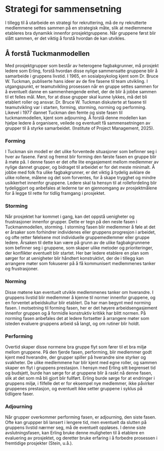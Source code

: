 # Strategi for sammensetning 

I tillegg til å utarbeide en strategi for rekruttering, må de ny rekrutterte medlemmene settes sammen på en strategisk måte, slik at medlemmene etableres bra dynamikk innenfor prosjektgruppene. Når gruppene først blir slått sammen, er det viktig å forstå hvordan de kan utvikles.  

## Å forstå Tuckmanmodellen 

Med prosjektgrupper som består av heterogene fagbakgrunner, må prosjekt ledere som Erling, forstå hvordan disse nylige sammensatte gruppene blir å samarbeide i gruppens livstid. I 1965, en sosialpsykolog kjent som Dr. Bruce W. Tuckman, publiserte hans ideer av de fire fasene til team utvikling. I utgangspunkt, er teamutvikling prosessen når en gruppe settes sammen for å eventuelt danne en sammenhengende enhet, der de blir å jobbe sammen til et felles mål. Men, for at disse grupper skal kunne lykkes, må det bli etablert roller og ansvar. Dr. Bruce W. Tuckman diskuterte at fasene til teamutvikling var i starten, forming, storming, norming og performing. Likevel i 1977 dannet Tuckman den femte og siste fasen til tuckmanmodellen, kjent som adjourning. Å forstå denne modellen kan hjelpe ledere å organisere, veilede og eventuelt få sammensetningen av grupper til å styrke samarbeidet. (Institute of Project Management, 2025). 
### Forming 
I Tuckman sin modell er det ulike forventede situasjoner som befinner seg i hver av fasene. Først og fremst blir forming den første fasen en gruppe blir å møte på. I denne fasen er det ofte lite engasjement mellom medlemmer av nylige dannet grupper, og bidraget til arbeidet er for det meste minimalt. Å jobbe med folk fra ulike fagbakgrunner, er det viktig å tydelig avklare de ulike rollene, målene og det som forventes, for å skape trygghet og mindre usikkerhet innenfor gruppene.  Ledere skal ta hensyn til at rollefordeling blir tydeliggjort og anbefales at lederne tar en gjennomgang av prosjektmålene for å legge til rette for tidlig framgang i prosjektet.  
### Storming 
Når prosjektet har kommet i gang, kan det oppstå uenigheter og frustrasjoner innenfor grupper. Dette er tegn på den neste fasen i Tuckmanmodellen, storming. I storming fasen blir medlemmer å føle at det er årsaker som forhindrer individenes eller gruppens progresjon i arbeidet, og ofte retter følelsene mot individuelle gruppemedlemmer eller gruppe ledere. Årsaken til dette kan være på grunn av de ulike fagbakgrunnene som befinner seg i gruppene, som skaper ulike metoder og prioriteringer, der konflikter eventuelt blir startet. Her bør ledere etablere en plan som sørger for at uenigheter blir håndtert konstruktivt, der de i tillegg kan arrangere møter som fokuserer på å få kommunisert medlemmenes tanker og frustrasjoner.  
### Norming 
Disse møtene kan eventuelt utvikle medlemmenes tanker om hverandre.  I gruppens livstid blir medlemmer å kjenne til normer innenfor gruppene, og en forventet arbeidskultur blir etablert. Da har man begynt med norming fasen. I motsetning til forming fasen, her er det høyere arbeidsengasjement innenfor gruppen og å formidle konstruktiv kritikk har blitt normen. På norming fasen anbefales det at ledere fortsetter å arrangere møter som isteden evaluere gruppens arbeid så langt, og om rutiner blir holdt. 
### Performing 
Overtid skaper disse normene bra gruppe flyt som fører til et bra miljø mellom gruppene. På den fjerde fasen, performing, blir medlemmer godt kjent med hverandre, der grupper spiller på hverandre sine styrker og svakheter. De ulike medlemmene har blir kjent med egne roller, og sammen skaper en flyt i gruppens prestasjon. I hensyn med Erling sitt begrenset tid og budsjett, burde han sørge for at gruppene blir å raskt nå denne fasen, slik at det som må bli gjort blir fullført. Erling burde sørge for at endringer i gruppens miljø, i filfelle det er for eksempel nye medlemmer, ikke påvirker gruppenes prestasjon, og eventuelt ikke setter gruppene i syklus på tidligere faser.  
### Adjourning 
Når grupper overkommer performing fasen, er adjourning, den siste fasen. Ofte kan gruppper bli lansert i lengere tid, men eventuelt da slutten på gruppens livstid nærmer seg, må de eventuelt oppløses. I denne siste avslutningsfasen, kan Erling bruke denne muligheten til å etablere en evaluering av prosjektet, og deretter bruke erfaring i å forbedre prosessen i fremtidige prosjekter (Stein, u.å.). 